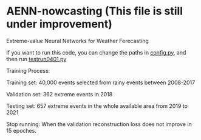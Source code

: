 # AENN-nowcasting (This file is still under improvement)
Extreme-value Neural Networks for Weather Forecasting  

If you want to run this code, you can change the paths in [config.py](https://github.com/zywang1603/AENN-nowcasting/blob/master/precipitation_forecasting/config.py), and then run [testrun0401.py](https://github.com/zywang1603/AENN-nowcasting/blob/master/precipitation_forecasting/testrun0401.py)

Training Process:  

Training set: 40,000 events selected from rainy events between 2008-2017  

Validation set: 362 extreme events in 2018  

Testing set: 657 extreme events in the whole available area from 2019 to 2021  

Stop running: When the validation reconstruction loss does not improve in 15 epoches.  

